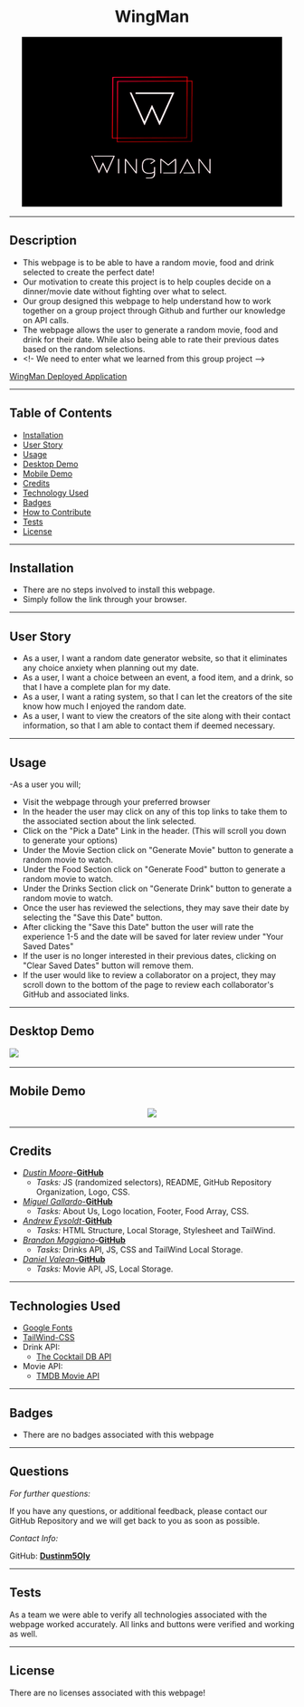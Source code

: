  <h1 align="center">WingMan</h1>  
<p align="center">
    <img width="460" height="300" src="assets\Logo Image\Wingman 3b_edited.jpg">
</p>

----

## Description

* This webpage is to be able to have a random movie, food and drink selected to create the perfect date! 
* Our motivation to create this project is to help couples decide on a dinner/movie date without fighting over what to select.
* Our group designed this webpage to help understand how to work together on a group project through Github and further our knowledge on API calls.
* The webpage allows the user to generate a random movie, food and drink for their date. While also being able to rate their previous dates based on the random selections.
* <!- We need to enter what we learned from this group project -->

[WingMan Deployed Application](https://dustinm5oly.github.io/WingMan/)

----

## Table of Contents

* [Installation](#installation)
* [User Story](#user-story)
* [Usage](#usage)
* [Desktop Demo](#desktop-demo)
* [Mobile Demo](#mobile-demo)
* [Credits](#credits)
* [Technology Used](#technologies-used)
* [Badges](#badges)
* [How to Contribute](#how-to-contribute)
* [Tests](#tests)
* [License](#license)

----

## Installation

* There are no steps involved to install this webpage.
* Simply follow the link through your browser.

----

## User Story

* As a user, I want a random date generator website, so that it eliminates any choice anxiety when planning out my date.
* As a user, I want a choice between an event, a food item, and a drink, so that I have a complete plan for my date.
* As a user, I want a rating system, so that I can let the creators of the site know how much I enjoyed the random date.
* As a user, I want to view the creators of the site along with their contact information, so that I am able to contact them if deemed necessary.

----

## Usage

-As a user you will;
* Visit the webpage through your preferred browser
* In the header the user may click on any of this top links to take them to the associated section about the link selected.
* Click on the "Pick a Date" Link in the header. (This will scroll you down to generate your options)
* Under the Movie Section click on "Generate Movie" button to generate a random movie to watch.
* Under the Food Section click on "Generate Food" button to generate a random movie to watch.
* Under the Drinks Section click on "Generate Drink" button to generate a random movie to watch.
* Once the user has reviewed the selections, they may save their date by selecting the "Save this Date" button.
* After clicking the "Save this Date" button the user will rate the experience 1-5 and the date will be saved for later review under "Your Saved Dates"
* If the user is no longer interested in their previous dates, clicking on "Clear Saved Dates" button will remove them.
* If the user would like to review a collaborator on a project, they may scroll down to the bottom of the page to review each collaborator's GitHub and associated links.   

----

## Desktop Demo
<img src= "assets\GIF Image\Wingman.gif"></img>

----

## Mobile Demo
<p align="center">
<img src= "assets\GIF Image\WingmanMobile.gif"></img>
</p>

----

## Credits

* [*Dustin Moore*-**GitHub**](https://github.com/Dustinm5Oly)
    * *Tasks:* JS (randomized selectors), README, GitHub Repository Organization, Logo, CSS. 
* [*Miguel Gallardo*-**GitHub**](https://github.com/magallardo77)
    * *Tasks:* About Us, Logo location, Footer, Food Array, CSS.
* [*Andrew Eysoldt*-**GitHub**](https://github.com/Pogga1)
    * *Tasks:* HTML Structure, Local Storage, Stylesheet and TailWind. 
* [*Brandon Maggiano*-**GitHub**](https://github.com/bmaggiano)
    * *Tasks:* Drinks API, JS, CSS and TailWind Local Storage.
* [*Daniel Valean*-**GitHub**](https://github.com/daniel-valean)
    * *Tasks:* Movie API, JS, Local Storage.

----

## Technologies Used
* [Google Fonts](https://fonts.google.com/)
* [TailWind-CSS](https://tailwindcss.com/)
* Drink API:
    * [The Cocktail DB API](https://rapidapi.com/thecocktaildb/api/the-cocktail-db/)
* Movie API:
    * [TMDB Movie API](https://www.themoviedb.org/documentation/api)

----

## Badges

* There are no badges associated with this webpage

----

## Questions
*For further questions:*

If you have any questions, or additional feedback, please contact our GitHub Repository and we will get back to you as soon as possible.

*Contact Info:*

GitHub: [**Dustinm5Oly**](https://github.com/Dustinm5Oly/WingMan)

----

## Tests

As a team we were able to verify all technologies associated with the webpage worked accurately. All links and buttons were verified and working as well. 

----

## License

There are no licenses associated with this webpage!

